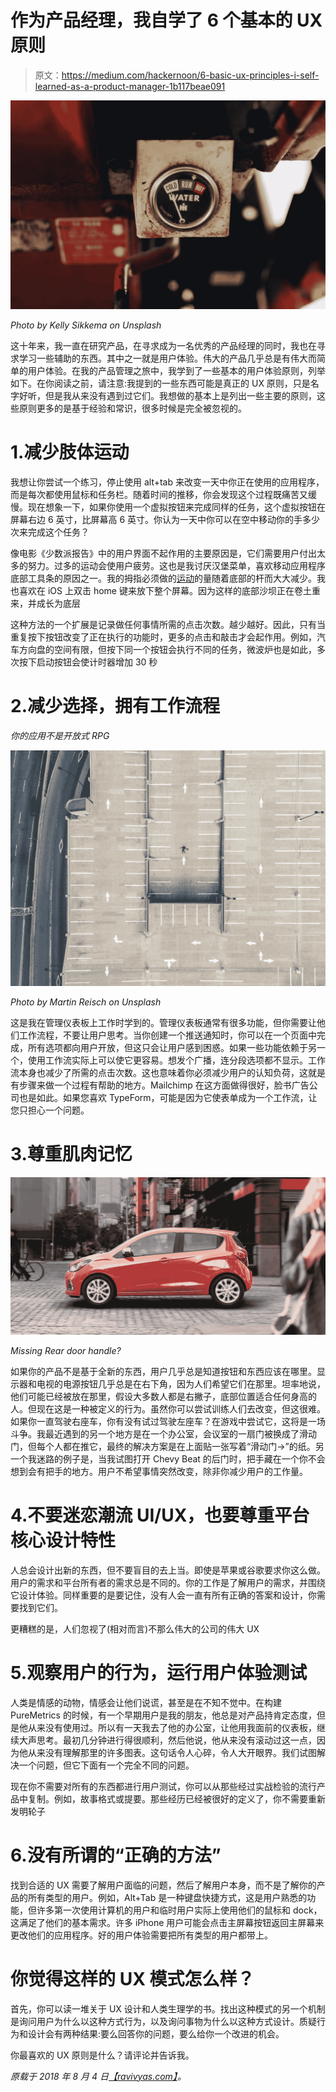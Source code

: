 # 作为产品经理，我自学了 6 个基本的 UX 原则

> 原文：<https://medium.com/hackernoon/6-basic-ux-principles-i-self-learned-as-a-product-manager-1b117beae091>

![](img/bf58631c6251ee4c76f26aaf6a5b7b58.png)

*Photo by Kelly Sikkema on Unsplash*

这十年来，我一直在研究产品，在寻求成为一名优秀的产品经理的同时，我也在寻求学习一些辅助的东西。其中之一就是用户体验。伟大的产品几乎总是有伟大而简单的用户体验。在我的产品管理之旅中，我学到了一些基本的用户体验原则，列举如下。在你阅读之前，请注意:我提到的一些东西可能是真正的 UX 原则，只是名字好听，但是我从来没有遇到过它们。我想做的基本上是列出一些主要的原则，这些原则更多的是基于经验和常识，很多时候是完全被忽视的。

# 1.减少肢体运动

我想让你尝试一个练习，停止使用 alt+tab 来改变一天中你正在使用的应用程序，而是每次都使用鼠标和任务栏。随着时间的推移，你会发现这个过程既痛苦又缓慢。现在想象一下，如果你使用一个虚拟按钮来完成同样的任务，这个虚拟按钮在屏幕右边 6 英寸，比屏幕高 6 英寸。你认为一天中你可以在空中移动你的手多少次来完成这个任务？

像电影《少数派报告》中的用户界面不起作用的主要原因是，它们需要用户付出太多的努力。过多的运动会使用户疲劳。这也是我讨厌汉堡菜单，喜欢移动应用程序底部工具条的原因之一。我的拇指必须做的[运动](https://hackernoon.com/tagged/movement)的量随着底部的杆而大大减少。我也喜欢在 iOS 上双击 home 键来放下整个屏幕。因为这样的底部沙坝正在卷土重来，并成长为底层

这种方法的一个扩展是记录做任何事情所需的点击次数。越少越好。因此，只有当重复按下按钮改变了正在执行的功能时，更多的点击和敲击才会起作用。例如，汽车方向盘的空间有限，但按下同一个按钮会执行不同的任务，微波炉也是如此，多次按下启动按钮会使计时器增加 30 秒

# 2.减少选择，拥有工作流程

*你的应用不是开放式 RPG*

![](img/e55ad29ff9d2dac054ca456b6c17da98.png)

*Photo by Martin Reisch on Unsplash*

这是我在管理仪表板上工作时学到的。管理仪表板通常有很多功能，但你需要让他们工作流程，不要让用户思考。当你创建一个推送通知时，你可以在一个页面中完成，所有选项都向用户开放，但这只会让用户感到困惑。如果一些功能依赖于另一个，使用工作流实际上可以使它更容易。想发个广播，连分段选项都不显示。工作流本身也减少了所需的点击次数。这也意味着你必须减少用户的认知负荷，这就是有步骤来做一个过程有帮助的地方。Mailchimp 在这方面做得很好，脸书广告公司也是如此。如果您喜欢 TypeForm，可能是因为它使表单成为一个工作流，让您只担心一个问题。

# 3.尊重肌肉记忆

![](img/ec2cd7e9a1ba1ac22f0ab5c56fad6107.png)

*Missing Rear door handle?*

如果你的产品不是基于全新的东西，用户几乎总是知道按钮和东西应该在哪里。显示器和电视的电源按钮几乎总是在右下角，因为人们希望它们在那里。坦率地说，他们可能已经被放在那里，假设大多数人都是右撇子，底部位置适合任何身高的人。但现在这是一种被定义的行为。虽然你可以尝试训练人们去改变，但这很难。如果你一直驾驶右座车，你有没有试过驾驶左座车？在游戏中尝试它，这将是一场斗争。我最近遇到的另一个地方是在一个办公室，会议室的一扇门被换成了滑动门，但每个人都在推它，最终的解决方案是在上面贴一张写着“滑动门->”的纸。另一个我迷路的例子是，当我试图打开 Chevy Beat 的后门时，把手藏在一个你不会想到会有把手的地方。用户不希望事情突然改变，除非你减少用户的工作量。

# 4.不要迷恋潮流 UI/UX，也要尊重平台核心设计特性

人总会设计出新的东西，但不要盲目的去上当。即使是苹果或谷歌要求你这么做。用户的需求和平台所有者的需求总是不同的。你的工作是了解用户的需求，并围绕它设计体验。同样重要的是要记住，没有人会一直有所有正确的答案和设计，你需要找到它们。

更糟糕的是，人们忽视了(相对而言)不那么伟大的公司的伟大 UX

# 5.观察用户的行为，运行用户体验测试

人类是情感的动物，情感会让他们说谎，甚至是在不知不觉中。在构建 PureMetrics 的时候，有一个早期用户是我的朋友，他总是对产品持肯定态度，但是他从来没有使用过。所以有一天我去了他的办公室，让他用我面前的仪表板，继续大声思考。最初几分钟进行得很顺利，然后他说，他从来没有滚动过这一点，因为他从来没有理解那里的许多图表。这句话令人心碎，令人大开眼界。我们试图解决一个问题，但它下面有一个完全不同的问题。

现在你不需要对所有的东西都进行用户测试，你可以从那些经过实战检验的流行产品中复制。例如，故事格式或提要。那些经历已经被很好的定义了，你不需要重新发明轮子

# 6.没有所谓的“正确的方法”

找到合适的 UX 需要了解用户面临的问题，然后了解用户本身，而不是了解你的产品的所有类型的用户。例如，Alt+Tab 是一种键盘快捷方式，这是用户熟悉的功能，但许多第一次使用计算机的用户和临时用户实际上使用他们的鼠标和 dock，这满足了他们的基本需求。许多 iPhone 用户可能会点击主屏幕按钮返回主屏幕来更改他们的应用程序。好的用户体验需要把所有类型的用户都带上。

# 你觉得这样的 UX 模式怎么样？

首先，你可以读一堆关于 UX 设计和人类生理学的书。找出这种模式的另一个机制是询问用户为什么以这种方式行为，以及询问事物为什么以这种方式设计。质疑行为和设计会有两种结果:要么回答你的问题，要么给你一个改进的机会。

你最喜欢的 UX 原则是什么？请评论并告诉我。

*原载于 2018 年 8 月 4 日*[*【ravivyas.com】*](https://ravivyas.com/2018/08/04/6-basic-ux-principles-i-self-learned-as-a-product-manager/)*。*